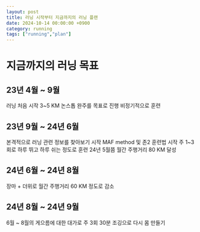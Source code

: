 ```yaml
---
layout: post
title: 러닝 시작부터 지금까지의 러닝 플랜
date: 2024-10-14 00:00:00 +0900
category: running
tags: ["running","plan"]
---
```

# 지금까지의 러닝 목표
## 23년 4월 ~ 9월
러닝 처음 시작
3~5 KM 논스톱 완주를 목표로 진행
비정기적으로 훈련
## 23년 9월 ~ 24년 6월
본격적으로 러닝 관련 정보를 찾아보기 시작
MAF method 및 존2 훈련법 시작
주 1~3회로 하루 뛰고 하루 쉬는 정도로 훈련
24년 5월쯤 월간 주행거리 80 KM 달성
## 24년 6월 ~ 24년 8월
장마 + 더위로 월간 주행거리 60 KM 정도로 감소
## 24년 8월 ~ 24년 9월
6월 ~ 8월의 게으름에 대한 대가로 주 3회 30분 조깅으로 다시 몸 만들기